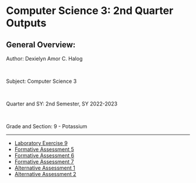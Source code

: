 # Computer Science 3: 2nd Quarter Outputs
<h2> General Overview: </h2>
<p> Author: Dexielyn Amor C. Halog </p> <br>
<p> Subject: Computer Science 3 </p> <br>
<p> Quarter and SY: 2nd Semester, SY 2022-2023 </p> <br>
<p> Grade and Section: 9 - Potassium </p> <hr>
<ul>
  <li> <a href = "https://dexiesuser.github.io/CS3-Q2/Laboratory%20Exercise%209/mod6-1_Halog.html">Laboratory Exercise 9</a> </li>
  <li> <a href = "https://dexiesuser.github.io/CS3-Q2/Formative%20Assessment%205/FA5_Halog.html">Formative Assessment 5</a> </li>
  <li> <a href = "https://dexiesuser.github.io/CS3-Q2/FA6_Halog.html">Formative Assessment 6</a> </li>
  <li> <a href = "https://dexiesuser.github.io/CS3-Q2/FA7_Halog.html">Formative Assessment 7</a> </li>
  <li> <a href = "https://dexiesuser.github.io/CS3-Q2/AA2_Halog/index.html">Alternative Assessment 1</a> </li>
  <li> <a href = "https://dexiesuser.github.io/CS3-Q2/AA2_Halog_1/AA2_Halog.html">Alternative Assessment 2</a> </li>
<ul>
